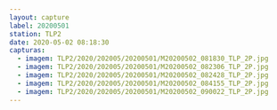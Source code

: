 ```yaml
---
layout: capture
label: 20200501
station: TLP2
date: 2020-05-02 08:18:30
capturas:
  - imagem: TLP2/2020/202005/20200501/M20200502_081830_TLP_2P.jpg
  - imagem: TLP2/2020/202005/20200501/M20200502_082306_TLP_2P.jpg
  - imagem: TLP2/2020/202005/20200501/M20200502_082428_TLP_2P.jpg
  - imagem: TLP2/2020/202005/20200501/M20200502_084155_TLP_2P.jpg
  - imagem: TLP2/2020/202005/20200501/M20200502_090022_TLP_2P.jpg
---
```


